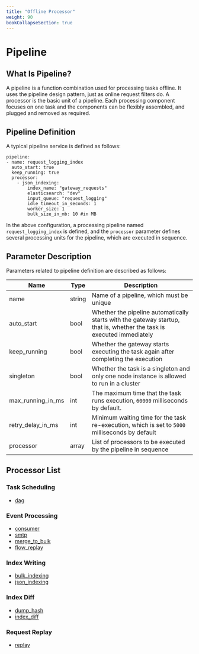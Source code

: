 ```yaml
---
title: "Offline Processor"
weight: 90
bookCollapseSection: true
---
```


# Pipeline

## What Is Pipeline?

A pipeline is a function combination used for processing tasks offline. It uses the pipeline design pattern, just as online request filters do. A processor is the basic unit of a pipeline.
Each processing component focuses on one task and the components can be flexibly assembled, and plugged and removed as required.

## Pipeline Definition

A typical pipeline service is defined as follows:

```
pipeline:
- name: request_logging_index
  auto_start: true
  keep_running: true
  processor:
    - json_indexing:
        index_name: "gateway_requests"
        elasticsearch: "dev"
        input_queue: "request_logging"
        idle_timeout_in_seconds: 1
        worker_size: 1
        bulk_size_in_mb: 10 #in MB
```

In the above configuration, a processing pipeline named `request_logging_index` is defined, and the `processor` parameter defines several processing units for the pipeline, which are executed in sequence.

## Parameter Description

Parameters related to pipeline definition are described as follows:

| Name              | Type   | Description                                                                                                           |
| ----------------- | ------ | --------------------------------------------------------------------------------------------------------------------- |
| name              | string | Name of a pipeline, which must be unique                                                                              |
| auto_start        | bool   | Whether the pipeline automatically starts with the gateway startup, that is, whether the task is executed immediately |
| keep_running      | bool   | Whether the gateway starts executing the task again after completing the execution                                    |
| singleton        | bool   | Whether the task is a singleton and only one node instance is allowed to run in a cluster     |
| max_running_in_ms        | int   | The maximum time that the task runs execution, `60000` milliseconds by default.     |
| retry_delay_in_ms | int    | Minimum waiting time for the task re-execution, which is set to `5000` milliseconds by default                        |
| processor         | array  | List of processors to be executed by the pipeline in sequence                                                         |

## Processor List

### Task Scheduling

- [dag](./dag)

### Event Processing

- [consumer](./consumer)
- [smtp](./smtp)
- [merge_to_bulk](./merge_to_bulk)
- [flow_replay](./flow_replay)

### Index Writing

- [bulk_indexing](./bulk_indexing)
- [json_indexing](./json_indexing)

### Index Diff

- [dump_hash](./dump_hash)
- [index_diff](./index_diff)

### Request Replay

- [replay](./replay)
